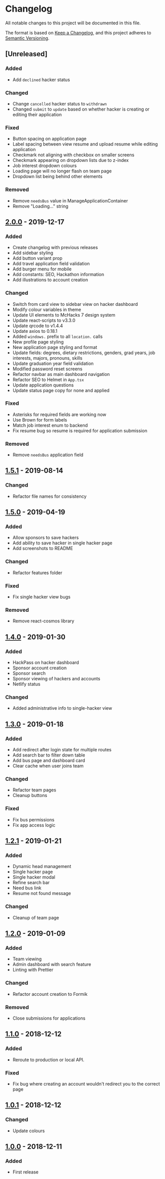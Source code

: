 # Changelog

All notable changes to this project will be documented in this file.

The format is based on [Keep a Changelog](https://keepachangelog.com/en/1.0.0/),
and this project adheres to [Semantic Versioning](https://semver.org/spec/v2.0.0.html).

## [Unreleased]

### Added

- Add `declined` hacker status

### Changed

- Change `cancelled` hacker status to `withdrawn`
- Changed `submit` to `update` based on whether hacker is creating or editing their application

### Fixed

- Button spacing on application page
- Label spacing between view resume and upload resume while editing application
- Checkmark not aligning with checkbox on smaller screens
- Checkmark appearing on dropdown lists due to z-index
- Job interest dropdown colours
- Loading page will no longer flash on team page
- Dropdown list being behind other elements

### Removed

- Remove `needsBus` value in ManageApplicationContainer
- Remove "Loading..." string

## [2.0.0](https://github.com/hackmcgill/dashboard/tree/2.0.0) - 2019-12-17

### Added

- Create changelog with previous releases
- Add sidebar styling
- Add button variant prop
- Add travel application field validation
- Add burger menu for mobile
- Add constants: SEO, Hackathon information
- Add illustrations to account creation

### Changed

- Switch from card view to sidebar view on hacker dashboard
- Modify colour variables in theme
- Update UI elements to McHacks 7 design system
- Update react-scripts to v3.3.0
- Update qrcode to v1.4.4
- Update axios to 0.18.1
- Added `windows.` prefix to all `location.` calls
- New profile page styling
- New application page styling and format
- Update fields: degrees, dietary restrictions, genders, grad years, job interests, majors, pronouns, skills
- Update graduation year field validation
- Modified password reset screens
- Refactor navbar as main dashboard navigation
- Refactor SEO to Helmet in `App.tsx`
- Update application questions
- Update status page copy for none and applied

### Fixed

- Asterisks for required fields are working now
- Use Brown for form labels
- Match job interest enum to backend
- Fix resume bug so resume is required for application submission

### Removed

- Remove `needsBus` application field

## [1.5.1](https://github.com/hackmcgill/dashboard/tree/1.5.0) - 2019-08-14

### Changed

- Refactor file names for consistency

## [1.5.0](https://github.com/hackmcgill/dashboard/tree/1.5.0) - 2019-04-19

### Added

- Allow sponsors to save hackers
- Add ability to save hacker in single hacker page
- Add screenshots to README

### Changed

- Refactor features folder

### Fixed

- Fix single hacker view bugs

### Removed

- Remove react-cosmos library

## [1.4.0](https://github.com/hackmcgill/dashboard/tree/1.4.0) - 2019-01-30

### Added

- HackPass on hacker dashboard
- Sponsor account creation
- Sponsor search
- Sponsor viewing of hackers and accounts
- Netlify status

### Changed

- Added administrative info to single-hacker view

## [1.3.0](https://github.com/hackmcgill/dashboard/tree/1.3.0) - 2019-01-18

### Added

- Add redirect after login state for multiple routes
- Add search bar to filter down table
- Add bus page and dashboard card
- Clear cache when user joins team

### Changed

- Refactor team pages
- Cleanup buttons

### Fixed

- Fix bus permissions
- Fix app access logic

## [1.2.1](https://github.com/hackmcgill/dashboard/tree/1.2.1) - 2019-01-21

### Added

- Dynamic head management
- Single hacker page
- Single hacker modal
- Refine search bar
- Need bus link
- Resume not found message

### Changed

- Cleanup of team page

## [1.2.0](https://github.com/hackmcgill/dashboard/tree/1.2.0) - 2019-01-09

### Added

- Team viewing
- Admin dashboard with search feature
- Linting with Prettier

### Changed

- Refactor account creation to Formik

### Removed

- Close submissions for applications

## [1.1.0](https://github.com/hackmcgill/dashboard/tree/1.1.0) - 2018-12-12

### Added

- Reroute to production or local API.

### Fixed

- Fix bug where creating an account wouldn't redirect you to the correct page

## [1.0.1](https://github.com/hackmcgill/dashboard/tree/1.0.1) - 2018-12-12

### Changed

- Update colours

## [1.0.0](https://github.com/hackmcgill/dashboard/tree/1.0.0) - 2018-12-11

### Added

- First release
